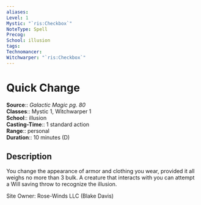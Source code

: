 ```yaml
---
aliases: 
Level: 1
Mystic: "`ris:Checkbox`"
NoteType: Spell
Precog: 
School: illusion 
tags: 
Technomancer: 
Witchwarper: "`ris:Checkbox`"
---
```


# Quick Change

**Source**:: _Galactic Magic pg. 80_  
**Classes**:: Mystic 1, Witchwarper 1  
**School**:: illusion  
**Casting-Time**:: 1 standard action  
**Range**:: personal  
**Duration**:: 10 minutes (D)  

## Description

You change the appearance of armor and clothing you wear, provided it all weighs no more than 3 bulk. A creature that interacts with you can attempt a Will saving throw to recognize the illusion.

Site Owner: Rose-Winds LLC (Blake Davis)
